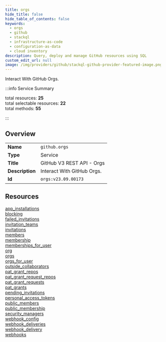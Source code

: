 ```yaml
---
title: orgs
hide_title: false
hide_table_of_contents: false
keywords:
  - orgs
  - github
  - stackql
  - infrastructure-as-code
  - configuration-as-data
  - cloud inventory
description: Query, deploy and manage GitHub resources using SQL
custom_edit_url: null
image: /img/providers/github/stackql-github-provider-featured-image.png
---
```

Interact With GitHub Orgs.  
    
:::info Service Summary

<div class="row">
<div class="providerDocColumn">
<span>total resources:&nbsp;<b>25</b></span><br />
<span>total selectable resources:&nbsp;<b>22</b></span><br />
<span>total methods:&nbsp;<b>55</b></span><br />
</div>
</div>

:::

## Overview
<table><tbody>
<tr><td><b>Name</b></td><td><code>github.orgs</code></td></tr>
<tr><td><b>Type</b></td><td>Service</td></tr>
<tr><td><b>Title</b></td><td>GitHub V3 REST API - Orgs</td></tr>
<tr><td><b>Description</b></td><td>Interact With GitHub Orgs.</td></tr>
<tr><td><b>Id</b></td><td><code>orgs:v23.09.00173</code></td></tr>
</tbody></table>

## Resources
<div class="row">
<div class="providerDocColumn">
<a href="/providers/github/orgs/app_installations/">app_installations</a><br />
<a href="/providers/github/orgs/blocking/">blocking</a><br />
<a href="/providers/github/orgs/failed_invitations/">failed_invitations</a><br />
<a href="/providers/github/orgs/invitation_teams/">invitation_teams</a><br />
<a href="/providers/github/orgs/invitations/">invitations</a><br />
<a href="/providers/github/orgs/members/">members</a><br />
<a href="/providers/github/orgs/membership/">membership</a><br />
<a href="/providers/github/orgs/memberships_for_user/">memberships_for_user</a><br />
<a href="/providers/github/orgs/org/">org</a><br />
<a href="/providers/github/orgs/orgs/">orgs</a><br />
<a href="/providers/github/orgs/orgs_for_user/">orgs_for_user</a><br />
<a href="/providers/github/orgs/outside_collaborators/">outside_collaborators</a><br />
<a href="/providers/github/orgs/pat_grant_repos/">pat_grant_repos</a><br />
</div>
<div class="providerDocColumn">
<a href="/providers/github/orgs/pat_grant_request_repos/">pat_grant_request_repos</a><br />
<a href="/providers/github/orgs/pat_grant_requests/">pat_grant_requests</a><br />
<a href="/providers/github/orgs/pat_grants/">pat_grants</a><br />
<a href="/providers/github/orgs/pending_invitations/">pending_invitations</a><br />
<a href="/providers/github/orgs/personal_access_tokens/">personal_access_tokens</a><br />
<a href="/providers/github/orgs/public_members/">public_members</a><br />
<a href="/providers/github/orgs/public_membership/">public_membership</a><br />
<a href="/providers/github/orgs/security_managers/">security_managers</a><br />
<a href="/providers/github/orgs/webhook_config/">webhook_config</a><br />
<a href="/providers/github/orgs/webhook_deliveries/">webhook_deliveries</a><br />
<a href="/providers/github/orgs/webhook_delivery/">webhook_delivery</a><br />
<a href="/providers/github/orgs/webhooks/">webhooks</a><br />
</div>
</div>
